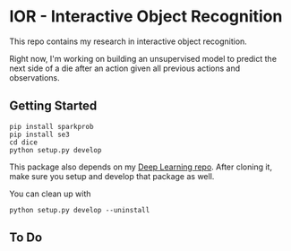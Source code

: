 # IOR - Interactive Object Recognition

This repo contains my research in interactive object recognition.

Right now, I'm working on building an unsupervised model to predict the next side
of a die after an action given all previous actions and observations.

## Getting Started

    pip install sparkprob
    pip install se3
    cd dice
    python setup.py develop

This package also depends on my [Deep Learning repo](https://github.com/ccorcos/deep-learning).
After cloning it, make sure you setup and develop that package as well. 

You can clean up with

    python setup.py develop --uninstall

## To Do
